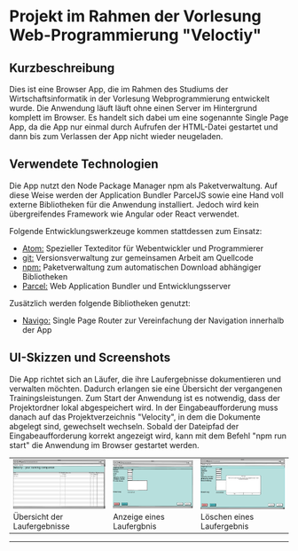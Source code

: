 Projekt im Rahmen der Vorlesung Web-Programmierung "Veloctiy"
===============================

Kurzbeschreibung
----------------

Dies ist eine Browser App, die im Rahmen des Studiums der Wirtschaftsinformatik
in der Vorlesung Webprogrammierung entwickelt wurde.
Die Anwendung läuft läuft ohne einen Server im Hintergrund komplett im Browser.
Es handelt sich dabei um eine sogenannte Single Page App, da die App nur einmal
durch Aufrufen der HTML-Datei gestartet und dann bis zum Verlassen
der App nicht wieder neugeladen.


Verwendete Technologien
-----------------------

Die App nutzt den Node Package Manager npm als Paketverwaltung. Auf diese
Weise werden der Application Bundler ParcelJS sowie eine Hand voll externe
Bibliotheken für die Anwendung installiert. Jedoch wird kein übergreifendes
Framework wie Angular oder React verwendet.

Folgende Entwicklungswerkzeuge kommen stattdessen zum Einsatz:

 * [Atom:](https://atom.io/) Spezieller Texteditor für Webentwickler und Programmierer
 * [git:](https://git-scm.com/") Versionsverwaltung zur gemeinsamen Arbeit am Quellcode
 * [npm:](https://nodejs.org/") Paketverwaltung zum automatischen Download abhängiger Bibliotheken
 * [Parcel:](https://parceljs.org/") Web Application Bundler und Entwicklungsserver

Zusätzlich werden folgende Bibliotheken genutzt:

 * [Navigo:](https://github.com/krasimir/navigo) Single Page Router zur Vereinfachung der Navigation innerhalb der App

UI-Skizzen und Screenshots
--------------------------

Die App richtet sich an Läufer, die ihre Laufergebnisse dokumentieren und
verwalten möchten. Dadurch erlangen sie eine Übersicht der vergangenen Trainingsleistungen.
Zum Start der Anwendung ist es notwendig, dass der Projektordner lokal abgespeichert wird.
In der Eingabeaufforderung muss danach auf das Projektverzeichnis "Velocity", in dem
die Dokumente abgelegt sind, gewechselt wechseln.
Sobald der Dateipfad der Eingabeaufforderung korrekt angezeigt wird,
kann mit dem Befehl "npm run start" die Anwendung im Browser gestartet werden.



<table style="max-width: 100%;">
    <tr>
        <td>
            <img src="mockup1.png" style="display: block; width: 100%;" />
        </td>
        <td>
            <img src="mockup2.png" style="display: block; width: 100%;" />
        </td>
        <td>
            <img src="mockup3.png" style="display: block; width: 100%;" />
        </td>
    </tr>
    <tr>
        <td>
            Übersicht der Laufergebnisse
        </td>
        <td>
            Anzeige eines Laufergbnis
        </td>
        <td>
            Löschen eines Laufergebnis
        </td>
    </tr>
</table>


---------
